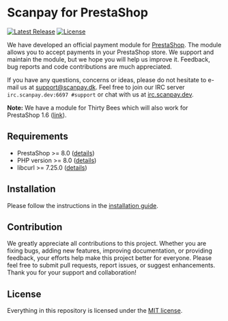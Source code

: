 # Scanpay for PrestaShop

[![Latest Release](https://img.shields.io/github/v/release/scanpay/prestashop-scanpay?cacheSeconds=600)](https://github.com/scanpay/prestashop-scanpay/releases)
[![License](https://img.shields.io/github/license/scanpay/prestashop-scanpay?cacheSeconds=60000)](./LICENSE)

We have developed an official payment module for [PrestaShop](https://www.prestashop.com/). The module allows you to accept payments in your PrestaShop store. We support and maintain the module, but we hope you will help us improve it. Feedback, bug reports and code contributions are much appreciated.

If you have any questions, concerns or ideas, please do not hesitate to e-mail us at [support@scanpay.dk](mailto:support@scanpay.dk). Feel free to join our IRC server `irc.scanpay.dev:6697 #support` or chat with us at [irc.scanpay.dev](https://irc.scanpay.dev).

**Note:** We have a module for Thirty Bees which will also work for PrestaShop 1.6 ([link](https://github.com/scanpay/thirty-bees-scanpay)).

## Requirements

- PrestaShop >= 8.0 ([details](./docs/requirements.md#prestashop-compatibility-table))
- PHP version >= 8.0 ([details](./docs/requirements.md#php-compatibility-table))
- libcurl >= 7.25.0 ([details](./docs/requirements.md#libcurl-compatibility-table))

## Installation

Please follow the instructions in the [installation guide](./docs/installation.md).

## Contribution

We greatly appreciate all contributions to this project. Whether you are fixing bugs, adding new features, improving documentation, or providing feedback, your efforts help make this project better for everyone. Please feel free to submit pull requests, report issues, or suggest enhancements. Thank you for your support and collaboration!

## License

Everything in this repository is licensed under the [MIT license](LICENSE).
